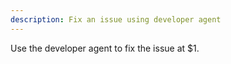 ```yaml
---
description: Fix an issue using developer agent
---
```


Use the developer agent to fix the issue at $1.